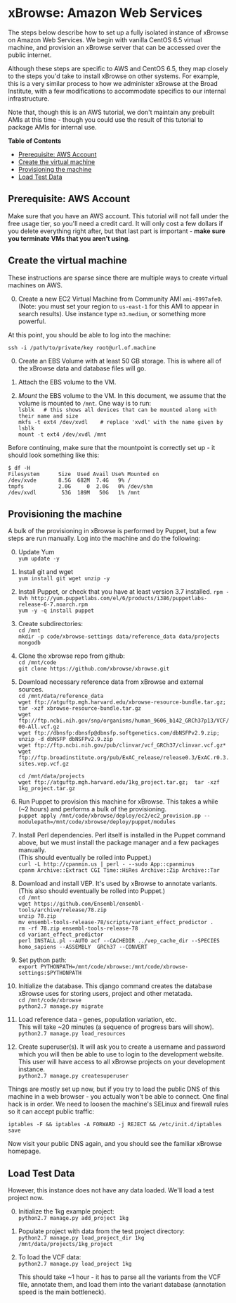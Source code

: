 
xBrowse: Amazon Web Services
====================================

The steps below describe how to set up a fully isolated instance of xBrowse on Amazon Web Services.
We begin with vanilla CentOS 6.5 virtual machine,
and provision an xBrowse server that can be accessed over the public internet.

Although these steps are specific to AWS and CentOS 6.5,
they map closely to the steps you'd take to install xBrowse on other systems.
For example, this is a very similar process to how we administer xBrowse at the Broad Institute,
with a few modifications to accommodate specifics to our internal infrastructure.

Note that, though this is an AWS tutorial, we don't maintain any prebuilt AMIs at this time -
though you could use the result of this tutorial to package AMIs for internal use.

<!-- START doctoc generated TOC please keep comment here to allow auto update -->
<!-- DON'T EDIT THIS SECTION, INSTEAD RE-RUN doctoc TO UPDATE -->
**Table of Contents** 

- [Prerequisite: AWS Account](#prerequisite-aws-account)
- [Create the virtual machine](#create-the-virtual-machine)
- [Provisioning the machine](#provisioning-the-machine)
- [Load Test Data](#load-test-data)

<!-- END doctoc generated TOC please keep comment here to allow auto update -->

## Prerequisite: AWS Account

Make sure that you have an AWS account.
This tutorial will not fall under the free usage tier, so you'll need a credit card.
It will only cost a few dollars if you delete everything right after,
but that last part is important - **make sure you terminate VMs that you aren't using**.

## Create the virtual machine

These instructions are sparse since there are multiple ways to create virtual machines on AWS.

0. Create a new EC2 Virtual Machine from Community AMI `ami-8997afe0`.
(Note: you must set your region to `us-east-1` for this AMI to appear in search results).
Use instance type `m3.medium`, or something more powerful.  
  
  At this point, you should be able to log into the machine:  
  
  `ssh -i /path/to/private/key root@url.of.machine`  

0. Create an EBS Volume with at least 50 GB storage. This is where all of the xBrowse data and database files will go.

0. Attach the EBS volume to the VM.

0. *Mount* the EBS volume to the VM. In this document, we assume that the volume is mounted to `/mnt`. One way is to run:  
    `lsblk   # this shows all devices that can be mounted along with their name and size`  
    `mkfs -t ext4 /dev/xvdl    # replace 'xvdl' with the name given by lsblk`  
    `mount -t ext4 /dev/xvdl /mnt`

Before continuing, make sure that the mountpoint is correctly set up - it should look something like this:

    $ df -H
    Filesystem      Size  Used Avail Use% Mounted on
    /dev/xvde       8.5G  682M  7.4G   9% /
    tmpfs           2.0G     0  2.0G   0% /dev/shm
    /dev/xvdl        53G  189M   50G   1% /mnt

## Provisioning the machine

A bulk of the provisioning in xBrowse is performed by Puppet, but a few steps are run manually.
Log into the machine and do the following:

0. Update Yum  
    `yum update -y`

0. Install git and wget  
    `yum install git wget unzip -y`

0. Install Puppet, or check that you have at least version 3.7 installed.
    `rpm -Uvh http://yum.puppetlabs.com/el/6/products/i386/puppetlabs-release-6-7.noarch.rpm`  
    `yum -y -q install puppet`  

0. Create subdirectories:  
   `cd /mnt`  
   `mkdir -p code/xbrowse-settings data/reference_data data/projects mongodb`

0. Clone the xbrowse repo from github:  
   `cd /mnt/code`  
   `git clone https://github.com/xbrowse/xbrowse.git`  

0. Download necessary reference data from xBrowse and external sources.  
   `cd /mnt/data/reference_data`  
   `wget ftp://atguftp.mgh.harvard.edu/xbrowse-resource-bundle.tar.gz; tar -xzf xbrowse-resource-bundle.tar.gz`  
   `wget ftp://ftp.ncbi.nih.gov/snp/organisms/human_9606_b142_GRCh37p13/VCF/00-All.vcf.gz`  
   `wget ftp://dbnsfp:dbnsfp@dbnsfp.softgenetics.com/dbNSFPv2.9.zip;  unzip -d dbNSFP dbNSFPv2.9.zip`  
   `wget ftp://ftp.ncbi.nih.gov/pub/clinvar/vcf_GRCh37/clinvar.vcf.gz*`  
   `wget ftp://ftp.broadinstitute.org/pub/ExAC_release/release0.3/ExAC.r0.3.sites.vep.vcf.gz`  

   `cd /mnt/data/projects`  
   `wget ftp://atguftp.mgh.harvard.edu/1kg_project.tar.gz;  tar -xzf 1kg_project.tar.gz`  
    

0. Run Puppet to provision this machine for xBrowse. This takes a while (~2 hours) and performs a bulk of the provisioning.  
    `puppet apply /mnt/code/xbrowse/deploy/ec2/ec2_provision.pp --modulepath=/mnt/code/xbrowse/deploy/puppet/modules`  

0. Install Perl dependencies. Perl itself is installed in the Puppet command above,
but we must install the package manager and a few packages manually.  
(This should eventually be rolled into Puppet.)  
    `curl -L http://cpanmin.us | perl - --sudo App::cpanminus`  
    `cpanm Archive::Extract CGI Time::HiRes Archive::Zip Archive::Tar`  

0. Download and install VEP. It's used by xBrowse to annotate variants.  
(This also should eventually be rolled into Puppet.)  
   `cd /mnt`  
   `wget https://github.com/Ensembl/ensembl-tools/archive/release/78.zip`  
   `unzip 78.zip`  
   `mv ensembl-tools-release-78/scripts/variant_effect_predictor .`  
   `rm -rf 78.zip ensembl-tools-release-78`  
   `cd variant_effect_predictor`  
   `perl INSTALL.pl --AUTO acf --CACHEDIR ../vep_cache_dir --SPECIES homo_sapiens --ASSEMBLY  GRCh37 --CONVERT`  

0. Set python path:  
    `export PYTHONPATH=/mnt/code/xbrowse:/mnt/code/xbrowse-settings:$PYTHONPATH`  
  
0. Initialize the database. This django command creates the database xBrowse uses for storing users, project and other metatada.  
  `cd /mnt/code/xbrowse`  
  `python2.7 manage.py migrate`  

0. Load reference data - genes, population variation, etc.  
This will take ~20 minutes (a sequence of progress bars will show).  
  `python2.7 manage.py load_resources`  

0. Create superuser(s). It will ask you to create a username and password which you will then be able to use to login to the development website. This user will have access to all xBrowse projects on your development instance.  
  `python2.7 manage.py createsuperuser`  

Things are mostly set up now, but if you try to load the public DNS of this machine in a web browser - you actually won't be able to connect. One final hack is in order.  We need to loosen the machine's SELinux and firewall rules so it can accept public traffic:  

  `iptables -F && iptables -A FORWARD -j REJECT && /etc/init.d/iptables save`  

Now visit your public DNS again, and you should see the familiar xBrowse homepage.  

## Load Test Data  

However, this instance does not have any data loaded. We'll load a test project now.  

0. Initialize the 1kg example project:  
   `python2.7 manage.py add_project 1kg`  

0. Populate project with data from the test project directory:  
   `python2.7 manage.py load_project_dir 1kg /mnt/data/projects/1kg_project`  

0. To load the VCF data:  
   `python2.7 manage.py load_project 1kg`  

   This should take ~1 hour - it has to parse all the variants from the VCF file, annotate them, and load them into the variant database (annotation speed is the main bottleneck).  
